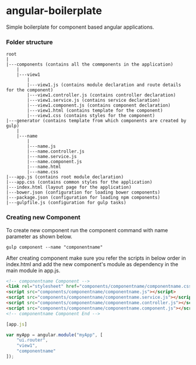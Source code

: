 # angular-boilerplate
Simple boilerplate for component based angular applications.

### Folder structure
```
root
|
|---components (contains all the commponents in the application)
    |
    |---view1
        |
        |---view1.js (contains module declaration and route details for the component)
        |---view1.controller.js (contains controller declaration)
        |---view1.service.js (contains service declaration)
        |---view1.component.js (contains component declaration)
        |---view1.html (contains template for the component)
        |---view1.css (contains styles for the component)
|---generator (contains template from which components are created by gulp)
    |
    |---name
        |
        |---name.js
        |---name.controller.js
        |---name.service.js
        |---name.component.js
        |---name.html
        |---name.css
|---app.js (contains root module declaration)
|---app.css (contains common styles for the application)
|---index.html (layout page for the application)
|---bower.json (configuration for loading bower components)
|---package.json (configuration for loading npm components)
|---gulpfile.js (configuration for gulp tasks)
```

### Creating new Component
To create new component run the component command with name parameter as shown below.

```shell
gulp component --name "componentname"
```
After creating component make sure you refer the scripts in below order in index.html and add the new component's module as dependency in the main module in app.js.

```html
<!-- componentname Component -->
<link rel="stylesheet" href="components/componentname/componentname.css">
<script src="components/componentname/componentname.js"></script>
<script src="components/componentname/componentname.service.js"></script>
<script src="components/componentname/componentname.controller.js"></script>
<script src="components/componentname/componentname.component.js"></script>
<!-- componentname Component End -->
```
```javascript
[app.js]

var myApp = angular.module("myApp", [
	"ui.router",
	"view1",
	"componentname"
]);
```
